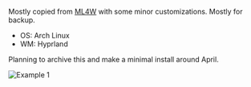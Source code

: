 Mostly copied from [ML4W](https://github.com/mylinuxforwork/dotfiles) with some minor customizations. Mostly for backup. 

- OS: Arch Linux
- WM: Hyprland

Planning to archive this and make a minimal install around April.

![Example 1](1.jpg)
